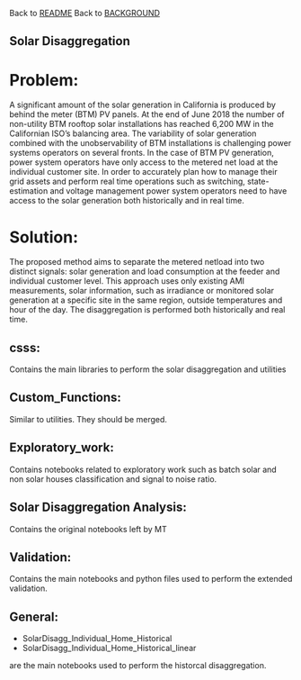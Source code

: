 Back to [README](../README.md)
Back to [BACKGROUND](../docs/BACKGROUND.md)

## Solar Disaggregation

# Problem:
A significant amount of the solar generation in California is produced by behind the meter (BTM) PV panels. At the end of June 2018 the number of non-utility BTM rooftop solar installations has reached 6,200 MW in the Californian ISO’s balancing area. The variability of solar generation combined with the unobservability of BTM installations is challenging power systems
operators on several fronts. In the case of BTM PV generation, power system operators have only access to the metered
net load at the individual customer site. In order to accurately plan how to manage their
grid assets and perform real time operations such as switching, state-estimation and voltage management power system operators
need to have access to the solar generation both historically and in real time. 

# Solution:
The proposed method aims to separate the metered netload into two distinct signals: solar generation and  load consumption at the feeder and individual customer level.
This approach uses only existing AMI measurements, solar information, such as irradiance or monitored
solar generation at a specific site in the same region, outside temperatures and hour of the day. The disaggregation is performed both
historically and real time.

## csss:
Contains the main libraries to perform the solar disaggregation and utilities
## Custom_Functions:
Similar to utilities. They should be merged.
## Exploratory_work:
Contains notebooks related to exploratory work such as batch solar and non solar houses classification and signal to noise ratio.
## Solar Disaggregation Analysis:
Contains the original notebooks left by MT
## Validation:
Contains the main notebooks and python files used to perform the extended validation.
## General:
- SolarDisagg_Individual_Home_Historical
- SolarDisagg_Individual_Home_Historical_linear

are the main notebooks used to perform the historcal disaggregation.
